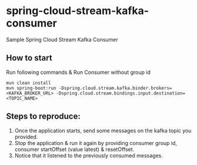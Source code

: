 # spring-cloud-stream-kafka-consumer
Sample Spring Cloud Stream Kafka Consumer

## How to start

Run following commands & Run Consumer without group id

```
mvn clean install
mvn spring-boot:run -Dspring.cloud.stream.kafka.binder.brokers=<KAFKA_BROKER_URL> -Dspring.cloud.stream.bindings.input.destination=<TOPIC_NAME>
```

## Steps to reproduce:

1. Once the application starts, send some messages on the kafka topic you provided. 
2. Stop the application & run it again by providing consumer group id, consumer startOffset (value latest) & resetOffset.
3. Notice that it listened to the previously consumed messages.
